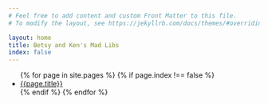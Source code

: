 ```yaml
---
# Feel free to add content and custom Front Matter to this file.
# To modify the layout, see https://jekyllrb.com/docs/themes/#overriding-theme-defaults

layout: home
title: Betsy and Ken's Mad Libs
index: false
---
```

<div class="container">
<ul style="none">
{% for page in site.pages %}
{% if page.index !== false %}
<li><a href=".{{page.permalink}}">{{page.title}}</a></li>
{% endif %}
{% endfor %}
</ul>